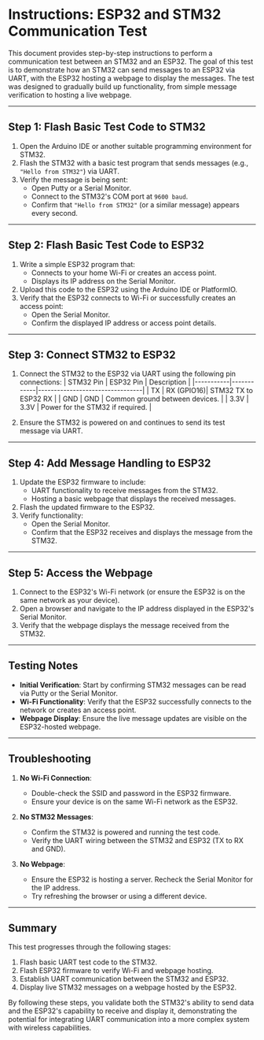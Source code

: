 # Instructions: ESP32 and STM32 Communication Test

This document provides step-by-step instructions to perform a communication test between an STM32 and an ESP32. The goal of this test is to demonstrate how an STM32 can send messages to an ESP32 via UART, with the ESP32 hosting a webpage to display the messages. The test was designed to gradually build up functionality, from simple message verification to hosting a live webpage.

---

## **Step 1: Flash Basic Test Code to STM32**
1. Open the Arduino IDE or another suitable programming environment for STM32.
2. Flash the STM32 with a basic test program that sends messages (e.g., `"Hello from STM32"`) via UART.
3. Verify the message is being sent:
   - Open Putty or a Serial Monitor.
   - Connect to the STM32's COM port at `9600 baud`.
   - Confirm that `"Hello from STM32"` (or a similar message) appears every second.

---

## **Step 2: Flash Basic Test Code to ESP32**
1. Write a simple ESP32 program that:
   - Connects to your home Wi-Fi or creates an access point.
   - Displays its IP address on the Serial Monitor.
2. Upload this code to the ESP32 using the Arduino IDE or PlatformIO.
3. Verify that the ESP32 connects to Wi-Fi or successfully creates an access point:
   - Open the Serial Monitor.
   - Confirm the displayed IP address or access point details.

---

## **Step 3: Connect STM32 to ESP32**
1. Connect the STM32 to the ESP32 via UART using the following pin connections:
   | STM32 Pin | ESP32 Pin  | Description                     |
   |-----------|------------|---------------------------------|
   | TX        | RX (GPIO16)| STM32 TX to ESP32 RX            |
   | GND       | GND        | Common ground between devices.  |
   | 3.3V      | 3.3V       | Power for the STM32 if required. |

2. Ensure the STM32 is powered on and continues to send its test message via UART.

---

## **Step 4: Add Message Handling to ESP32**
1. Update the ESP32 firmware to include:
   - UART functionality to receive messages from the STM32.
   - Hosting a basic webpage that displays the received messages.
2. Flash the updated firmware to the ESP32.
3. Verify functionality:
   - Open the Serial Monitor.
   - Confirm that the ESP32 receives and displays the message from the STM32.

---

## **Step 5: Access the Webpage**
1. Connect to the ESP32's Wi-Fi network (or ensure the ESP32 is on the same network as your device).
2. Open a browser and navigate to the IP address displayed in the ESP32's Serial Monitor.
3. Verify that the webpage displays the message received from the STM32.

---

## **Testing Notes**
- **Initial Verification**: Start by confirming STM32 messages can be read via Putty or the Serial Monitor.
- **Wi-Fi Functionality**: Verify that the ESP32 successfully connects to the network or creates an access point.
- **Webpage Display**: Ensure the live message updates are visible on the ESP32-hosted webpage.

---

## **Troubleshooting**
1. **No Wi-Fi Connection**:
   - Double-check the SSID and password in the ESP32 firmware.
   - Ensure your device is on the same Wi-Fi network as the ESP32.

2. **No STM32 Messages**:
   - Confirm the STM32 is powered and running the test code.
   - Verify the UART wiring between the STM32 and ESP32 (TX to RX and GND).

3. **No Webpage**:
   - Ensure the ESP32 is hosting a server. Recheck the Serial Monitor for the IP address.
   - Try refreshing the browser or using a different device.

---

## **Summary**
This test progresses through the following stages:
1. Flash basic UART test code to the STM32.
2. Flash ESP32 firmware to verify Wi-Fi and webpage hosting.
3. Establish UART communication between the STM32 and ESP32.
4. Display live STM32 messages on a webpage hosted by the ESP32.

By following these steps, you validate both the STM32's ability to send data and the ESP32's capability to receive and display it, demonstrating the potential for integrating UART communication into a more complex system with wireless capabilities.

